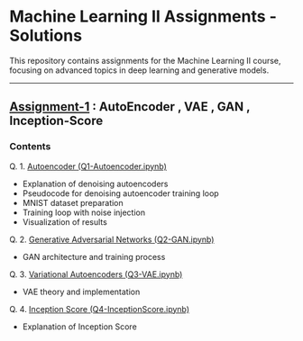 # Machine Learning II Assignments - Solutions

This repository contains assignments for the Machine Learning II course, focusing on advanced topics in deep learning and generative models.

---
## [Assignment-1](assets/APR_assignments.pdf) : AutoEncoder , VAE , GAN , Inception-Score

### Contents

Q. 1. [Autoencoder (Q1-Autoencoder.ipynb)](assignment-1/Q1-Autoencoder.ipynb)
   - Explanation of denoising autoencoders
   - Pseudocode for denoising autoencoder training loop
   - MNIST dataset preparation
   - Training loop with noise injection
   - Visualization of results

Q. 2. [Generative Adversarial Networks (Q2-GAN.ipynb)](assignment-1/Q2-GAN.ipynb)
   - GAN architecture and training process

Q. 3. [Variational Autoencoders (Q3-VAE.ipynb)](assignment-1/Q3-VAE.ipynb)
   - VAE theory and implementation

Q. 4. [Inception Score (Q4-InceptionScore.ipynb)](assignment-1/Q4-InceptionScore.ipynb)
   - Explanation of Inception Score



